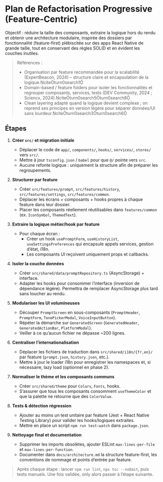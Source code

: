 # Plan de Refactorisation Progressive (Feature-Centric)

Objectif : réduire la taille des composants, extraire la logique hors du rendu et obtenir une architecture modulaire, inspirée des dossiers par fonctionnalité (feature-first) plébiscitée sur des apps React Native de grande taille, tout en conservant des règles SOLID et en évident les couches inutiles.

> Références :
> - Organisation par feature recommandée pour la scalabilité (ExpertBeacon, 2024) – structure claire et encapsulation de la logique.citeturn0search1
> - Domain-based / feature folders pour isoler les fonctionnalités et regrouper composants, services, tests (DEV Community, 2024 ; Sciencx, 2024).citeturn0search5turn0search8
> - Clean layering adapté quand la logique devient complexe ; on reprend ses principes en version légère pour séparer données/UI sans lourdeur.citeturn0search3turn0search6

## Étapes

1. **Créer `src/` et migration initiale**
   - Déplacer le code de `app/`, `components/`, `hooks/`, `services/`, `stores/` vers `src/`.
   - Mettre à jour `tsconfig.json` / `babel` pour que `@/` pointe vers `src`.
   - Aucune refonte logique : uniquement la structure afin de préparer les regroupements.

2. **Structurer par feature**
   - Créer `src/features/prompt`, `src/features/history`, `src/features/settings`, `src/features/common`.
   - Déplacer les écrans + composants + hooks propres à chaque feature dans leur dossier.
   - Placer les composants réellement réutilisables dans `features/common` (ex. `IconSymbol`, `ThemedText`).

3. **Extraire la logique métier/hook par feature**
   - Pour chaque écran :
     - Créer un hook `usePromptForm`, `useHistoryList`, `useSettingsPreferences` qui encapsule appels services, gestion d’état, i18n.
     - Les composants UI reçoivent uniquement props et callbacks.

4. **Isoler la couche données**
   - Créer `src/shared/data/promptRepository.ts` (AsyncStorage) + interface.
   - Adapter les hooks pour consommer l’interface (inversion de dépendance légère). Permettra de remplacer AsyncStorage plus tard sans toucher au rendu.

5. **Modulariser les UI volumineuses**
   - Découper `PromptScreen` en sous-composants (`PromptHeader`, `PromptForm`, `TonePickerModal`, `VoiceInputButton`).
   - Répéter la démarche sur `GeneratedScreen` (`GeneratedHeader`, `GeneratedActionBar`, `PlatformModal`).
   - Veiller à ce qu’aucun fichier ne dépasse ~200 lignes.

6. **Centraliser l’internationalisation**
   - Déplacer les fichiers de traduction dans `src/shared/i18n/{fr,en}/` par feature (`prompt.json`, `history.json`, etc.).
   - Mettre à jour le loader i18n pour enregistrer les namespaces et, si nécessaire, lazy load (optionnel en phase 2).

7. **Normaliser le thème et les composants communs**
   - Créer `src/shared/theme` pour `Colors`, `Fonts`, hooks.
   - S’assurer que tous les composants consomment `useThemeColor` et que la palette ne retourne que des `ColorValue`.

8. **Tests & détection régression**
   - Ajouter au moins un test unitaire par feature (Jest + React Native Testing Library) pour valider les hooks/logiques extraites.
   - Mettre en place un script `npm run test:watch` dans `package.json`.

9. **Nettoyage final et documentation**
   - Supprimer les imports obsolètes, ajouter ESLint `max-lines-per-file` et `max-lines-per-function`.
   - Documenter dans `docs/architecture.md` la structure feature-first, les conventions de nommage et points d’entrée par feature.

> Après chaque étape : lancer `npm run lint`, `npx tsc --noEmit`, puis tests manuels. Une fois validée, only alors passer à l’étape suivante.

